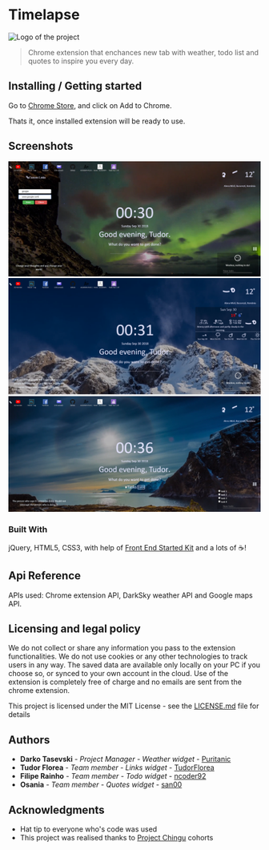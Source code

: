 # Timelapse

![Logo of the project](./app/icons/icon_128.png)

> Chrome extension that enchances new tab with weather, todo list and quotes to inspire you every day.

## Installing / Getting started

Go to [Chrome Store](https://chrome.google.com/webstore/detail/timelapse/iacofhadddjkdledbjepchdolhamnjfl), and click on Add to Chrome.

Thats it, once installed extension will be ready to use.

## Screenshots

<img src="./app/assets/images/screenshot_1.PNG" width="800px">
<img src="./app/assets/images/screenshot_2.PNG" width="800px">
<img src="./app/assets/images/screenshot_3.PNG" width="800px">

### Built With

jQuery, HTML5, CSS3, with help of [Front End Started Kit](https://github.com/Puritanic/Frontend-Starter-Kit) and a lots of :coffee:!

## Api Reference

APIs used: Chrome extension API, DarkSky weather API and Google maps API.

## Licensing and legal policy

We do not collect or share any information you pass to the extension functionalities. We do not use cookies or any other technologies to track users in any way. The saved data are available only locally on your PC if you choose so, or synced to your own account in the cloud. Use of the extension is completely free of charge and no emails are sent from the chrome extension. 

This project is licensed under the MIT License - see the [LICENSE.md](LICENSE.md) file for details

## Authors

* **Darko Tasevski** - *Project Manager - Weather widget* - [Puritanic](https://github.com/Puritanic)
* **Tudor Florea**   - *Team member - Links widget*    - [TudorFlorea](https://github.com/TudorFlorea)
* **Filipe Rainho**  - *Team member - Todo widget*    - [ncoder92](https://github.com/ncoder92)
* **Osania**         - *Team member - Quotes widget*    - [san00](https://github.com/san00)

## Acknowledgments

* Hat tip to everyone who's code was used
* This project was realised thanks to [Project Chingu](https://github.com/Chingu-cohorts) cohorts
